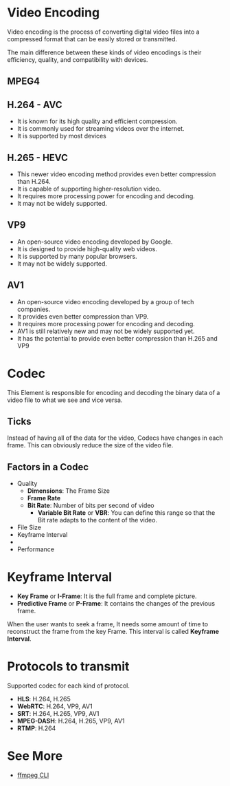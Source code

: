 # Video Encoding

Video encoding is the process of converting digital video files into a compressed format that can be easily stored or transmitted.

The main difference between these kinds of video encodings is their efficiency, quality, and compatibility with devices. 

## MPEG4


## H.264 - AVC

- It is known for its high quality and efficient compression.
- It is commonly used for streaming videos over the internet.
- It is supported by most devices

## H.265 - HEVC

- This newer video encoding method provides even better compression than H.264.
- It is capable of supporting higher-resolution video. 
- It requires more processing power for encoding and decoding.
- It may not be widely supported.

## VP9

- An open-source video encoding developed by Google.
- It is designed to provide high-quality web videos.
- It is supported by many popular browsers.
- It may not be widely supported.

## AV1

- An open-source video encoding developed by a group of tech companies.
- It provides even better compression than VP9.
- It requires more processing power for encoding and decoding.
- AV1 is still relatively new and may not be widely supported yet.
- It has the potential to provide even better compression than H.265 and VP9


# Codec

This Element is responsible for encoding and decoding the binary data of a video file to what we see and vice versa.

## Ticks

Instead of having all of the data for the video, Codecs have changes in each frame. This can obviously reduce the size of the video file. 

## Factors in a Codec

- Quality
	- **Dimensions**: The Frame Size
	- **Frame Rate**
	- **Bit Rate**: Number of bits per second of video
		- **Variable Bit Rate** or **VBR**: You can define this range so that the Bit rate adapts to the content of the video.
- File Size
- Keyframe Interval
- 
- Performance

# Keyframe Interval

- **Key Frame** or **I-Frame**: It is the full frame and complete picture.
- **Predictive Frame** or **P-Frame**: It contains the changes of the previous frame.

When the user wants to seek a frame, It needs some amount of time to reconstruct the frame from the key Frame. This interval is called **Keyframe Interval**. 

# Protocols to transmit

Supported codec for each kind of protocol.

- **HLS**: H.264, H.265
- **WebRTC**: H.264, VP9, AV1
- **SRT**: H.264, H.265, VP9, AV1
- **MPEG-DASH**: H.264, H.265, VP9, AV1
- **RTMP**: H.264

# See More

- [ffmpeg CLI](Linux/ffmpeg.md)